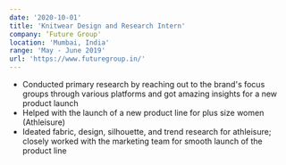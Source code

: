 ```yaml
---
date: '2020-10-01'
title: 'Knitwear Design and Research Intern'
company: ‘Future Group'
location: 'Mumbai, India'
range: 'May - June 2019'
url: 'https://www.futuregroup.in/'
---
```


- Conducted primary research by reaching out to the brand's focus groups through various platforms and got amazing insights for a new product launch
- Helped with the launch of a new product line for plus size women (Athleisure)
- Ideated fabric, design, silhouette, and trend research for athleisure; closely worked with the marketing team for smooth launch of the product line
